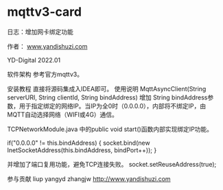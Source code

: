 # mqttv3-card
日志：增加网卡绑定功能

作者： www.yandishuzi.com

YD-Digital 2022.01

软件架构
参考官方mqttv3。

安装教程
直接将源码集成入IDEA即可。
使用说明
MqttAsyncClient(String serverURI, String clientId, String bindAddress) 增加 String bindAddress参数，用于指定绑定的网络IP。当IP为全0时（0.0.0.0），内部将不绑定IP，由MQTT自动选择网络（WIFI或4G）通信。

TCPNetworkModule.java 中的public void start()函数内部实现绑定IP功能。

if("0.0.0.0" != this.bindAddress) { socket.bind(new InetSocketAddress(this.bindAddress, bindPort++)); }

并增加了端口复用功能，避免TCP连接失败。
socket.setReuseAddress(true);

参与贡献
liup
yangyd
zhangjw
http://www.yandishuzi.com

